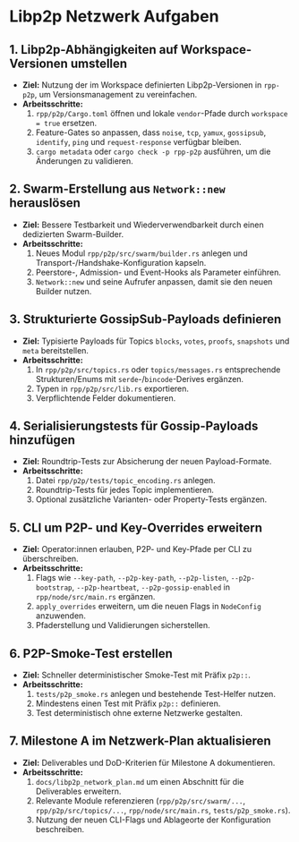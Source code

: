 # Libp2p Netzwerk Aufgaben

## 1. Libp2p-Abhängigkeiten auf Workspace-Versionen umstellen
- **Ziel:** Nutzung der im Workspace definierten Libp2p-Versionen in `rpp-p2p`, um Versionsmanagement zu vereinfachen.
- **Arbeitsschritte:**
  1. `rpp/p2p/Cargo.toml` öffnen und lokale `vendor`-Pfade durch `workspace = true` ersetzen.
  2. Feature-Gates so anpassen, dass `noise`, `tcp`, `yamux`, `gossipsub`, `identify`, `ping` und `request-response` verfügbar bleiben.
  3. `cargo metadata` oder `cargo check -p rpp-p2p` ausführen, um die Änderungen zu validieren.

## 2. Swarm-Erstellung aus `Network::new` herauslösen
- **Ziel:** Bessere Testbarkeit und Wiederverwendbarkeit durch einen dedizierten Swarm-Builder.
- **Arbeitsschritte:**
  1. Neues Modul `rpp/p2p/src/swarm/builder.rs` anlegen und Transport-/Handshake-Konfiguration kapseln.
  2. Peerstore-, Admission- und Event-Hooks als Parameter einführen.
  3. `Network::new` und seine Aufrufer anpassen, damit sie den neuen Builder nutzen.

## 3. Strukturierte GossipSub-Payloads definieren
- **Ziel:** Typisierte Payloads für Topics `blocks`, `votes`, `proofs`, `snapshots` und `meta` bereitstellen.
- **Arbeitsschritte:**
  1. In `rpp/p2p/src/topics.rs` oder `topics/messages.rs` entsprechende Strukturen/Enums mit `serde`-/`bincode`-Derives ergänzen.
  2. Typen in `rpp/p2p/src/lib.rs` exportieren.
  3. Verpflichtende Felder dokumentieren.

## 4. Serialisierungstests für Gossip-Payloads hinzufügen
- **Ziel:** Roundtrip-Tests zur Absicherung der neuen Payload-Formate.
- **Arbeitsschritte:**
  1. Datei `rpp/p2p/tests/topic_encoding.rs` anlegen.
  2. Roundtrip-Tests für jedes Topic implementieren.
  3. Optional zusätzliche Varianten- oder Property-Tests ergänzen.

## 5. CLI um P2P- und Key-Overrides erweitern
- **Ziel:** Operator:innen erlauben, P2P- und Key-Pfade per CLI zu überschreiben.
- **Arbeitsschritte:**
  1. Flags wie `--key-path`, `--p2p-key-path`, `--p2p-listen`, `--p2p-bootstrap`, `--p2p-heartbeat`, `--p2p-gossip-enabled` in `rpp/node/src/main.rs` ergänzen.
  2. `apply_overrides` erweitern, um die neuen Flags in `NodeConfig` anzuwenden.
  3. Pfaderstellung und Validierungen sicherstellen.

## 6. P2P-Smoke-Test erstellen
- **Ziel:** Schneller deterministischer Smoke-Test mit Präfix `p2p::`.
- **Arbeitsschritte:**
  1. `tests/p2p_smoke.rs` anlegen und bestehende Test-Helfer nutzen.
  2. Mindestens einen Test mit Präfix `p2p::` definieren.
  3. Test deterministisch ohne externe Netzwerke gestalten.

## 7. Milestone A im Netzwerk-Plan aktualisieren
- **Ziel:** Deliverables und DoD-Kriterien für Milestone A dokumentieren.
- **Arbeitsschritte:**
  1. `docs/libp2p_network_plan.md` um einen Abschnitt für die Deliverables erweitern.
  2. Relevante Module referenzieren (`rpp/p2p/src/swarm/...`, `rpp/p2p/src/topics/...`, `rpp/node/src/main.rs`, `tests/p2p_smoke.rs`).
  3. Nutzung der neuen CLI-Flags und Ablageorte der Konfiguration beschreiben.
